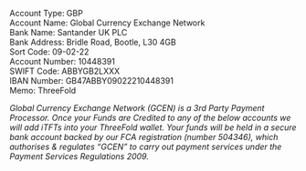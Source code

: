 Account Type: GBP  
Account Name: Global Currency Exchange Network  
Bank Name: Santander UK PLC  
Bank Address: Bridle Road, Bootle, L30 4GB  
Sort Code: 09-02-22  
Account Number: 10448391  
SWIFT Code: ABBYGB2LXXX  
IBAN Number: GB47ABBY09022210448391  
Memo: ThreeFold  

*Global Currency Exchange Network (GCEN) is a 3rd Party Payment Processor. Once your Funds are Credited to any of the below accounts we will add iTFTs into your ThreeFold wallet. Your funds will be held in a secure bank account backed by our FCA registration (number 504346), which authorises & regulates “GCEN” to carry out payment services under the Payment Services Regulations 2009.*
